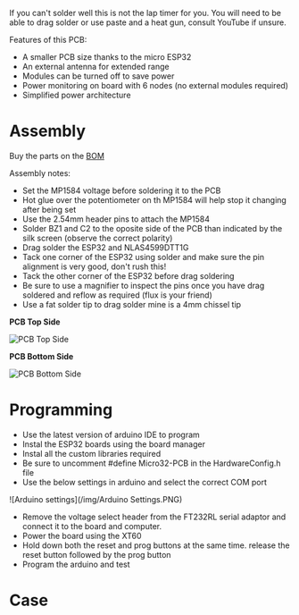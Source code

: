 If you can't solder well this is not the lap timer for you. You will need to be able to drag solder or use paste and a heat gun, consult YouTube if unsure.

Features of this PCB:
* A smaller PCB size thanks to the micro ESP32
* An external antenna for extended range
* Modules can be turned off to save power
* Power monitoring on board with 6 nodes (no external modules required)
* Simplified power architecture

# Assembly
Buy the parts on the [BOM](bom.md) 

Assembly notes:
* Set the MP1584 voltage before soldering it to the PCB
* Hot glue over the potentiometer on th MP1584 will help stop it changing after being set
* Use the 2.54mm header pins to attach the MP1584
* Solder BZ1 and C2 to the oposite side of the PCB than indicated by the silk screen (observe the correct polarity)
* Drag solder the ESP32 and NLAS4599DTT1G
* Tack one corner of the ESP32 using solder and make sure the pin alignment is very good, don't rush this!
* Tack the other corner of the ESP32 before drag soldering
* Be sure to use a magnifier to inspect the pins once you have drag soldered and reflow as required (flux is your friend)
* Use a fat solder tip to drag solder mine is a 4mm chissel tip

**PCB Top Side**

![PCB Top Side](/img/Chorus32_PCB6.jpg)

**PCB Bottom Side**

![PCB Bottom Side](/img/Chorus32_PCB7.jpg)

# Programming
* Use the latest version of arduino IDE to program
* Instal the ESP32 boards using the board manager
* Instal all the custom libraries required
* Be sure to uncomment #define Micro32-PCB in the HardwareConfig.h file
* Use the below settings in arduino and select the correct COM port

![Arduino settings](/img/Arduino Settings.PNG)

* Remove the voltage select header from the FT232RL serial adaptor and connect it to the board and computer.
* Power the board using the XT60
* Hold down both the reset and prog buttons at the same time. release the reset button followed by the prog button
* Program the arduino and test

# Case



